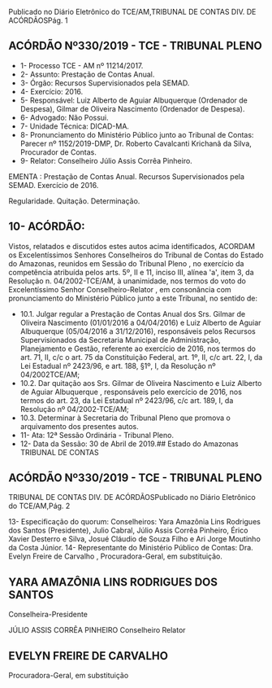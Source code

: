 Publicado  no  Diário  Eletrônico do TCE/AM,TRIBUNAL DE CONTAS DIV. DE ACÓRDÃOSPág. 1

## ACÓRDÃO Nº330/2019 - TCE - TRIBUNAL PLENO

- 1- Processo TCE - AM nº 11214/2017.
- 2- Assunto: Prestação de Contas Anual.
- 3- Órgão: Recursos Supervisionados pela SEMAD.
- 4- Exercício: 2016.
- 5- Responsável: Luiz Alberto de Aguiar Albuquerque (Ordenador de Despesa), Gilmar de Oliveira Nascimento (Ordenador de Despesa).
- 6- Advogado: Não Possui.
- 7- Unidade Técnica: DICAD-MA.
- 8- Pronunciamento  do  Ministério  Público  junto  ao  Tribunal  de  Contas: Parecer  nº 1152/2019-DMP, Dr. Roberto Cavalcanti Krichanã da Silva, Procurador de Contas.
- 9- Relator: Conselheiro Júlio Assis Corrêa Pinheiro.

EMENTA : Prestação  de  Contas  Anual.  Recursos Supervisionados pela SEMAD. Exercício de 2016.

Regularidade. Quitação. Determinação.

## 10-  ACÓRDÃO:

Vistos, relatados e discutidos estes autos acima identificados, ACORDAM os Excelentíssimos Senhores Conselheiros do Tribunal de Contas do Estado do Amazonas, reunidos em Sessão do Tribunal Pleno , no exercício da competência atribuída pelos arts. 5º, II e 11, inciso III, alínea 'a', item 3, da Resolução n. 04/2002-TCE/AM, à unanimidade, nos termos do voto do Excelentíssimo Senhor Conselheiro-Relator , em consonância com pronunciamento do Ministério Público junto a este Tribunal, no sentido de:

- 10.1. Julgar  regular a  Prestação  de  Contas  Anual  dos Srs. Gilmar  de Oliveira  Nascimento (01/01/2016  a  04/04/2016)  e Luiz  Alberto  de Aguiar  Albuquerque (05/04/2016  a  31/12/2016), responsáveis  pelos Recursos  Supervisionados  da  Secretaria  Municipal  de  Administração, Planejamento e Gestão, referente ao exercício de 2016, nos termos do art. 71, II, c/c o art. 75 da Constituição Federal, art. 1º, II, c/c art. 22, I, da Lei Estadual nº 2423/96, e art. 188, §1º, I, da Resolução nº 04/2002TCE/AM;
- 10.2. Dar quitação aos Srs. Gilmar de Oliveira Nascimento e Luiz Alberto de  Aguiar  Albuquerque , responsáveis  pelo  exercício  de  2016,  nos termos  do  art.  23,  da  Lei  Estadual  nº  2423/96,  c/c  art.  189,  I,  da Resolução nº 04/2002-TCE/AM;
- 10.3. Determinar à Secretaria do Tribunal Pleno que promova o arquivamento dos presentes autos.
- 11-  Ata: 12ª Sessão Ordinária - Tribunal Pleno.
- 12-  Data da Sessão: 30 de Abril de 2019.## Estado do Amazonas TRIBUNAL DE CONTAS

## ACÓRDÃO Nº330/2019 - TCE - TRIBUNAL PLENO

TRIBUNAL DE CONTAS DIV. DE ACÓRDÃOSPublicado  no  Diário  Eletrônico do TCE/AM,Pág. 2

13-  Especificação  do  quorum: Conselheiros: Yara  Amazônia  Lins  Rodrigues  dos Santos (Presidente), Julio Cabral, Júlio Assis Corrêa Pinheiro, Érico Xavier Desterro e Silva, Josué Cláudio de Souza Filho e Ari Jorge Moutinho da Costa Júnior. 14-  Representante do Ministério Público de Contas: Dra. Evelyn Freire de Carvalho , Procuradora-Geral, em substituição.

## YARA AMAZÔNIA LINS RODRIGUES DOS SANTOS

Conselheira-Presidente

JÚLIO ASSIS CORRÊA PINHEIRO Conselheiro Relator

## EVELYN FREIRE DE CARVALHO

Procuradora-Geral, em substituição